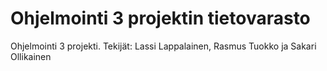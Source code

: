 # Ohjelmointi 3 projektin tietovarasto

Ohjelmointi 3 projekti. Tekijät: Lassi Lappalainen, Rasmus Tuokko ja Sakari Ollikainen